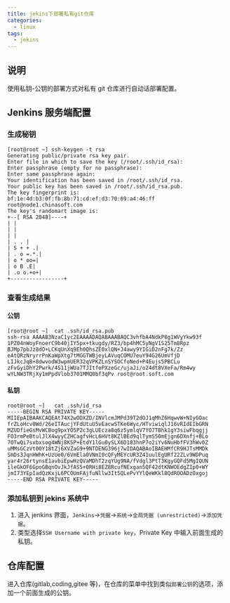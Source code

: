 ```yaml
---
title: jekins下部署私有git仓库
categories:
  - linux
tags:
  - jekins
---
```


## 说明

使用私钥-公钥的部署方式对私有 git 仓库进行自动话部署配置。

## Jenkins 服务端配置

### 生成秘钥

```
[root@root ~] ssh-keygen -t rsa
Generating public/private rsa key pair.
Enter file in which to save the key (/root/.ssh/id_rsa):
Enter passphrase (empty for no passphrase):
Enter same passphrase again:
Your identification has been saved in /root/.ssh/id_rsa.
Your public key has been saved in /root/.ssh/id_rsa.pub.
The key fingerprint is:
bf:1e:4d:b3:0f:fb:8b:71:cd:ef:d3:70:69:a4:46:ff root@node1.chinasoft.com
The key's randomart image is:
+--[ RSA 2048]----+
| |
| |
| |
| . . |
| S + + .|
| . o =.*.|
| o * oo=|
| o B .E|
| .o o.+o+|
+-----------------+
```

### 查看生成结果

#### 公钥

```
[root@root ~]  cat .ssh/id_rsa.pub
ssh-rsa AAAAB3NzaC1yc2EAAAADAQABAAABAQC3vhfbA4NdkP8g1WVyYkw93f
1PZ04nWoyFnoerC9b40jIY5px+tkugdy/RZ3/bp4hMC5yNgV1S25Tm8Rpz
BJMp7pbJz8dO+LCKqUnXq9Eh0QhsZE0xlQN+J4awy9YIGiD2nFg7k/Zz
eAtQRzNryrrPnKaWpXtg7tMGGTWBjeyLAVuqCOMU7euY94G26UmVfjD
LIJkcJqB+8dwvodW3wpmUER32qVPKZLnSYSOCfoNed+P4Eujs5PBCLu
zFvGyiDhY2Pwrk/4S11jWUa7TJItfoPXzeGc/ujaJi/o24dt8VXeFa/Rm4wy
wYLNW3TRjXy1mPpdVlob3701MMQ0bf3qPv root@root.soft.com
```

#### 私钥

```
root@root ~]   cat .ssh/id_rsa
-----BEGIN RSA PRIVATE KEY-----
MIIEpAIBAAKCAQEAt74X2wODXZD/INVlcmJMPd39T2dOJ1qMhZ6HqwvW+NIyGOac
frZLoHcv0Wd/26eITAucjYFdUtuU5vEacwSTKe6Wyc/HTviwiqlJ16vRIdEIbGRN
MZUDfieGsMvWCBog9pxYO5P2c3gLUEcza8q6z5ymlqV7YO7TBhk1gY3siwFbqgjj
FO3rmPeBtulJlX4wyyCZHCagfvHcL6HVt8KZlBEd9qlTymS50mEjgn6DXnfj+BLo
7OTwQi7sxbxsog4WNj8K5P+EtdY1lGu0ySLX6D183hnP7o2iYv6NuHbfFV3hWv0Z
uMMsGCzVt00Y18tZj6XVZaG9+9NTDENG396j7wIDAQABAoIBAEHMfCR9HJTsMMDk
SmDs3JqnHWhK+UzUe0/6VmEla0VNmI0cQFyMEYcUR3Z41uulEgURf22ZLv9WDPuq
yar4r26rtynsE1avbiEpwHzQVaMDhT2zqYUg9NA/fVdgl3PtT3KgyGQFd5MgIQUN
ileGkOF6GpoGBqnOvJkJfAS5+0RHi8EZ8RcufNExgan5QF42dtKNWOEdgZIp0+WY
jmI73YEpIadQzKxjL6PCOUmFAjfuNllw3It5QLePvYYlQeWKkl8QdROOADzOxgoj
-----END RSA PRIVATE KEY-----
```

### 添加私钥到 jekins 系统中

1. 进入 jenkins 界面，`Jenkins`->`凭据`->`系统`->`全局凭据 (unrestricted)`->`添加凭据`。
2. 类型选择`SSH Username with private key`，Private Key 中输入前面生成的私钥。

## 仓库配置

进入仓库(gitlab,coding,gitee 等)，在仓库的菜单中找到类似`部署公钥`的选项，添加一个前面生成的公钥。
